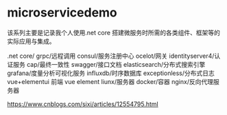 # microservicedemo

该系列主要是记录我个人使用.net core 搭建微服务时所需的各类组件、框架等的实际应用与集成。

.net core/
grpc/远程调用
consul/服务注册中心
ocelot/网关
identityserver4/认证服务
cap/最终一致性
swagger/接口文档
elasticsearch/分布式搜索引擎
grafana/度量分析可视化服务
influxdb/时序数据库
exceptionless/分布式日志
vue+elementui 前端
vue
element
liunx/服务器
docker/容器
nginx/反向代理服务器

https://www.cnblogs.com/sixi/articles/12554795.html
